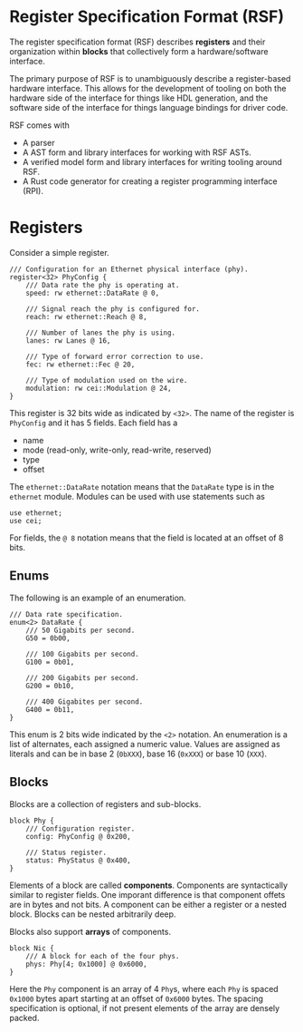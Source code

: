 # Register Specification Format (RSF)

The register specification format (RSF) describes **registers** and their
organization within **blocks** that collectively form a hardware/software
interface.

The primary purpose of RSF is to unambiguously describe a register-based
hardware interface. This allows for the development of tooling on both
the hardware side of the interface for things like HDL generation, and
the software side of the interface for things language bindings for driver
code.

RSF comes with

- A parser
- A AST form and library interfaces for working with RSF ASTs.
- A verified model form and library interfaces for writing tooling around RSF.
- A Rust code generator for creating a register programming interface (RPI).

# Registers

Consider a simple register.

```rsf
/// Configuration for an Ethernet physical interface (phy).
register<32> PhyConfig {
    /// Data rate the phy is operating at.
    speed: rw ethernet::DataRate @ 0,

    /// Signal reach the phy is configured for.
    reach: rw ethernet::Reach @ 8,

    /// Number of lanes the phy is using.
    lanes: rw Lanes @ 16,

    /// Type of forward error correction to use.
    fec: rw ethernet::Fec @ 20,

    /// Type of modulation used on the wire.
    modulation: rw cei::Modulation @ 24,
}
```

This register is 32 bits wide as indicated by `<32>`. The name of the
register is `PhyConfig` and it has 5 fields. Each field has a

* name
* mode (read-only, write-only, read-write, reserved)
* type
* offset

The `ethernet::DataRate` notation means that the `DataRate` type is in the
`ethernet` module. Modules can be used with use statements such as

```rsf
use ethernet;
use cei;
```

For fields, the `@ 8` notation means that the field is located at an offset of
8 bits.

## Enums

The following is an example of an enumeration.

```rsf
/// Data rate specification.
enum<2> DataRate {
	/// 50 Gigabits per second.
	G50 = 0b00,

	/// 100 Gigabits per second.
	G100 = 0b01,

	/// 200 Gigabits per second.
	G200 = 0b10,

	/// 400 Gigabites per second.
	G400 = 0b11,
}
```
This enum is 2 bits wide indicated by the `<2>` notation. An enumeration is a
list of alternates, each assigned a numeric value. Values are assigned as
literals and can be in base 2 (`0bXXX`), base 16 (`0xXXX`) or base 10 (`XXX`).

## Blocks

Blocks are a collection of registers and sub-blocks.

```rsf
block Phy {
    /// Configuration register.
    config: PhyConfig @ 0x200,

    /// Status register.
    status: PhyStatus @ 0x400,
}
```

Elements of a block are called **components**. Components are syntactically
similar to register fields. One imporant difference is that component offets
are in bytes and not bits. A component can be either a register or a nested
block. Blocks can be nested arbitrarily deep.

Blocks also support **arrays** of components.

```rsf
block Nic {
    /// A block for each of the four phys.
    phys: Phy[4; 0x1000] @ 0x6000,
}
```

Here the `Phy` component is an array of 4 `Phy`s, where each `Phy` is spaced
`0x1000` bytes apart starting at an offset of `0x6000` bytes. The spacing
specification is optional, if not present elements of the array are densely
packed.
